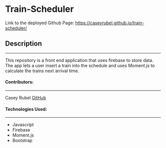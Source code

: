 # Train-Scheduler

Link to the deployed Github Page: https://caseyrubel.github.io/train-scheduler/

## Description
***
This repository is a front end application that uses firebase to store data. The app lets a user insert a train into the schedule and uses Moment.js to calculate the trains next arrival time.
 
#### Contributors:
***

Casey Rubel [GitHub](https://github.com/caseyrubel)


#### Technologies Used:
***

* Javascript
* Firebase
* Moment.js
* Bootstrap